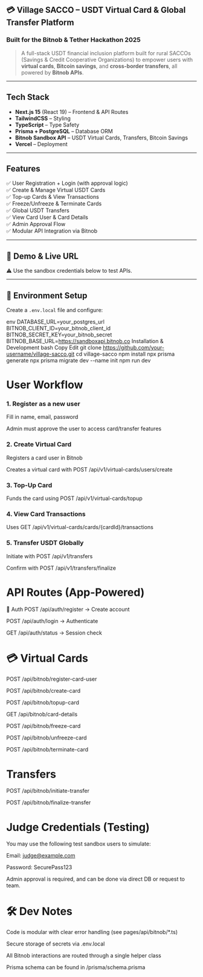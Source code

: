 ## 💳 Village SACCO – USDT Virtual Card & Global Transfer Platform

### Built for the Bitnob & Tether Hackathon 2025

> A full-stack USDT financial inclusion platform built for rural SACCOs (Savings & Credit Cooperative Organizations) to empower users with **virtual cards**, **Bitcoin savings**, and **cross-border transfers**, all powered by **Bitnob APIs**.

---

## Tech Stack

- **Next.js 15** (React 19) – Frontend & API Routes
- **TailwindCSS** – Styling
- **TypeScript** – Type Safety
- **Prisma + PostgreSQL** – Database ORM
- **Bitnob Sandbox API** – USDT Virtual Cards, Transfers, Bitcoin Savings
- **Vercel** – Deployment

---

##  Features

✅ User Registration + Login (with approval logic)  
✅ Create & Manage Virtual USDT Cards  
✅ Top-up Cards & View Transactions  
✅ Freeze/Unfreeze & Terminate Cards  
✅ Global USDT Transfers  
✅ View Card User & Card Details  
✅ Admin Approval Flow  
✅ Modular API Integration via Bitnob

---

## 🧪 Demo & Live URL

⚠️ Use the sandbox credentials below to test APIs.

---

## 🔐 Environment Setup

Create a `.env.local` file and configure:

env
DATABASE_URL=your_postgres_url
BITNOB_CLIENT_ID=your_bitnob_client_id
BITNOB_SECRET_KEY=your_bitnob_secret
BITNOB_BASE_URL=https://sandboxapi.bitnob.co
Installation & Development
bash
Copy
Edit
git clone https://github.com/your-username/village-sacco.git
cd village-sacco
npm install
npx prisma generate
npx prisma migrate dev --name init
npm run dev

# User Workflow
### 1. Register as a new user
Fill in name, email, password

Admin must approve the user to access card/transfer features

### 2. Create Virtual Card
Registers a card user in Bitnob

Creates a virtual card with POST /api/v1/virtual-cards/users/create

### 3. Top-Up Card
Funds the card using POST /api/v1/virtual-cards/topup

### 4. View Card Transactions
Uses GET /api/v1/virtual-cards/cards/{cardId}/transactions

### 5. Transfer USDT Globally
Initiate with POST /api/v1/transfers

Confirm with POST /api/v1/transfers/finalize

# API Routes (App-Powered)
🔐 Auth
POST /api/auth/register → Create account

POST /api/auth/login → Authenticate

GET /api/auth/status → Session check

# 💳 Virtual Cards
POST /api/bitnob/register-card-user

POST /api/bitnob/create-card

POST /api/bitnob/topup-card

GET /api/bitnob/card-details

POST /api/bitnob/freeze-card

POST /api/bitnob/unfreeze-card

POST /api/bitnob/terminate-card

#  Transfers
POST /api/bitnob/initiate-transfer

POST /api/bitnob/finalize-transfer

# Judge Credentials (Testing)
You may use the following test sandbox users to simulate:

Email: judge@example.com

Password: SecurePass123

Admin approval is required, and can be done via direct DB or request to team.

# 🛠 Dev Notes
Code is modular with clear error handling (see pages/api/bitnob/*.ts)

Secure storage of secrets via .env.local

All Bitnob interactions are routed through a single helper class

Prisma schema can be found in /prisma/schema.prisma
